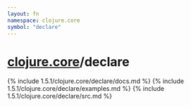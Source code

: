 ```yaml
---
layout: fn
namespace: clojure.core
symbol: "declare"
---
```


# [clojure.core](../)/declare

{% include 1.5.1/clojure.core/declare/docs.md %}
{% include 1.5.1/clojure.core/declare/examples.md %}
{% include 1.5.1/clojure.core/declare/src.md %}

